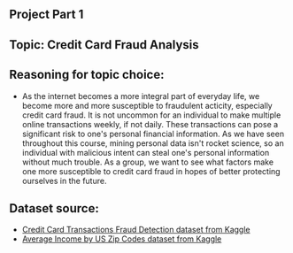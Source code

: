 ## Project Part 1
## Topic: Credit Card Fraud Analysis
## Reasoning for topic choice:
* As the internet becomes a more integral part of everyday life, we become more and more susceptible to fraudulent acticity, especially credit card fraud. It is not uncommon for an individual to make multiple online transactions weekly, if not daily. These transactions can pose a significant risk to one's personal financial information. As we have seen throughout this course, mining personal data isn't rocket science, so an individual with malicious intent can steal one's personal information without much trouble. As a group, we want to see what factors make one more susceptible to credit card fraud in hopes of better protecting ourselves in the future.
## Dataset source:
* [Credit Card Transactions Fraud Detection dataset from Kaggle](https://www.kaggle.com/datasets/kartik2112/fraud-detection)
* [Average Income by US Zip Codes dataset from Kaggle](https://github.com/justicecodes/projectpractice#dataset-source:~:text=Average%20Income%20by%20US%20Zip%20Codes) 
